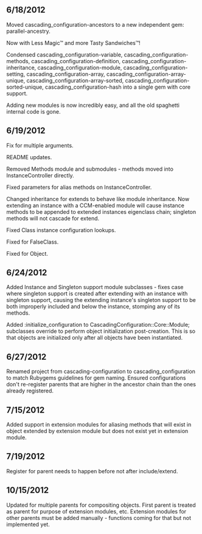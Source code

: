 
## 6/18/2012 ##

Moved cascading_configuration-ancestors to a new independent gem: parallel-ancestry.

Now with Less Magic™ and more Tasty Sandwiches™!

Condensed cascading_configuration-variable, cascading_configuration-methods, cascading_configuration-definition, cascading_configuration-inheritance, cascading_configuration-module, cascading_configuration-setting, cascading_configuration-array, cascading_configuration-array-unique, cascading_configuration-array-sorted, cascading_configuration-sorted-unique, cascading_configuration-hash into a single gem with core support.

Adding new modules is now incredibly easy, and all the old spaghetti internal code is gone.

## 6/19/2012 ##

Fix for multiple arguments.

README updates.

Removed Methods module and submodules - methods moved into InstanceController directly.

Fixed parameters for alias methods on InstanceController.

Changed inheritance for extends to behave like module inheritance. Now extending an instance with a CCM-enabled module will cause instance methods to be appended to extended instances eigenclass chain; singleton methods will not cascade for extend.

Fixed Class instance configuration lookups.

Fixed for FalseClass.

Fixed for Object.

## 6/24/2012 ##

Added Instance and Singleton support module subclasses - fixes case where singleton support is created after extending with an instance with singleton support, causing the extending instance's singleton support to be both improperly included and below the instance, stomping any of its methods.

Added :initialize_configuration to CascadingConfiguration::Core::Module; subclasses override to perform object initialization post-creation. This is so that objects are initialized only after all objects have been instantiated.

## 6/27/2012 ##

Renamed project from cascading-configuration to cascading_configuration to match Rubygems guidelines for gem naming.
Ensured configurations don't re-register parents that are higher in the ancestor chain than the ones already registered.

## 7/15/2012 ##

Added support in extension modules for aliasing methods that will exist in object extended by extension module but does not exist yet in extension module.

## 7/19/2012 ##

Register for parent needs to happen before not after include/extend.

## 10/15/2012 ##

Updated for multiple parents for compositing objects. 
First parent is treated as parent for purpose of extension modules, etc.
Extension modules for other parents must be added manually - functions coming for that but not implemented yet.
